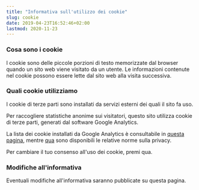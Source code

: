 ```yaml
---
title: "Informativa sull'utilizzo dei cookie"
slug: cookie
date: 2019-04-23T16:52:46+02:00
lastmod: 2020-11-23
---
```


### Cosa sono i cookie

I cookie sono delle piccole porzioni di testo memorizzate dal browser quando un sito web viene visitato da un utente. Le informazioni contenute nel cookie possono essere lette dal sito web alla visita successiva.

### Quali cookie utilizziamo

I cookie di terze parti sono installati da servizi esterni dei quali il sito fa uso.

Per raccogliere statistiche anonime sui visitatori, questo sito utilizza cookie di terze parti, generati dal software Google Analytics.

La lista dei cookie installati da Google Analytics è consultabile in [questa pagina](https://developers.google.com/analytics/devguides/collection/analyticsjs/cookie-usage), mentre [qua](https://support.google.com/analytics/answer/6004245?hl=it) sono disponibili le relative norme sulla privacy.

Per cambiare il tuo consenso all'uso dei cookie, <a class="cursor-pointer" onclick="return klaro.show(undefined, true);">premi qua</a>.

### Modifiche all'informativa

Eventuali modifiche all'informativa saranno pubblicate su questa pagina.

